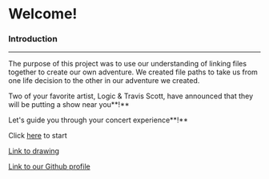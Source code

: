 # Welcome!

### Introduction
--- 
The purpose of this project was to use our understanding of linking files together to create our own adventure. We created file paths to take
us from one life decision to the other in our adventure we created.  

Two of your favorite artist, Logic & Travis Scott, have announced that they will be putting a show near you**!**

Let's guide you through your concert experience**!**

Click [here](home.md) to start

[Link to drawing](https://docs.google.com/drawings/d/1EaYK_6-o1rayzuSpqhdYIag6JsO4udHMKnBiGYvgtdM/edit?usp=sharing)

[Link to our Github profile](https://github.com/perlal6802/concert-adventure)

